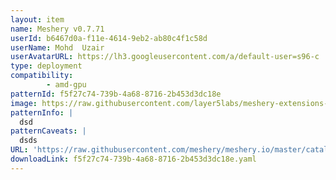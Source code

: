 ```yaml
---
layout: item
name: Meshery v0.7.71
userId: b6467d0a-f11e-4614-9eb2-ab80c4f1c58d
userName: Mohd  Uzair
userAvatarURL: https://lh3.googleusercontent.com/a/default-user=s96-c
type: deployment
compatibility: 
        - amd-gpu
patternId: f5f27c74-739b-4a68-8716-2b453d3dc18e
image: https://raw.githubusercontent.com/layer5labs/meshery-extensions-packages/master/action-assets/design-assets/f5f27c74-739b-4a68-8716-2b453d3dc18e-light.png,https://raw.githubusercontent.com/layer5labs/meshery-extensions-packages/master/action-assets/design-assets/f5f27c74-739b-4a68-8716-2b453d3dc18e-dark.png
patternInfo: |
  dsd
patternCaveats: |
  dsds
URL: 'https://raw.githubusercontent.com/meshery/meshery.io/master/catalog/f5f27c74-739b-4a68-8716-2b453d3dc18e.yaml'
downloadLink: f5f27c74-739b-4a68-8716-2b453d3dc18e.yaml
---
```

